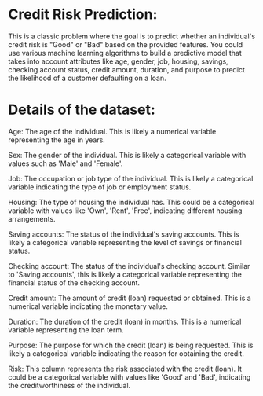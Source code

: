 Credit Risk Prediction:
==========================
This is a classic problem where the goal is to predict whether an individual's credit risk is "Good" or "Bad" based on the provided features. You could use various machine learning algorithms to build a predictive model that takes into account attributes like age, gender, job, housing, savings, checking account status, credit amount, duration, and purpose to predict the likelihood of a customer defaulting on a loan.

Details of the dataset:
==========================
Age: The age of the individual. This is likely a numerical variable representing the age in years.

Sex: The gender of the individual. This is likely a categorical variable with values such as 'Male' and 'Female'.

Job: The occupation or job type of the individual. This is likely a categorical variable indicating the type of job or employment status.

Housing: The type of housing the individual has. This could be a categorical variable with values like 'Own', 'Rent', 'Free', indicating different housing arrangements.

Saving accounts: The status of the individual's saving accounts. This is likely a categorical variable representing the level of savings or financial status.

Checking account: The status of the individual's checking account. Similar to 'Saving accounts', this is likely a categorical variable representing the financial status of the checking account.

Credit amount: The amount of credit (loan) requested or obtained. This is a numerical variable indicating the monetary value.

Duration: The duration of the credit (loan) in months. This is a numerical variable representing the loan term.

Purpose: The purpose for which the credit (loan) is being requested. This is likely a categorical variable indicating the reason for obtaining the credit.

Risk: This column represents the risk associated with the credit (loan). It could be a categorical variable with values like 'Good' and 'Bad', indicating the creditworthiness of the individual.
